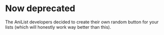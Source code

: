 # Now deprecated

The AniList developers decided to create their own random button for your lists (which will honestly work way better than this). 
